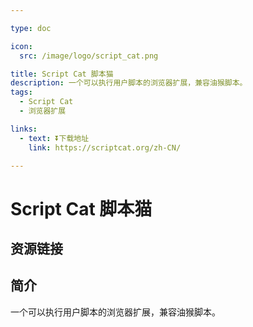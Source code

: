 ```yaml
---

type: doc

icon:
  src: /image/logo/script_cat.png

title: Script Cat 脚本猫
description: 一个可以执行用户脚本的浏览器扩展，兼容油猴脚本。
tags:
  - Script Cat
  - 浏览器扩展

links:
  - text: ⏬下载地址
    link: https://scriptcat.org/zh-CN/

---
```


<ShowLogo />

# Script Cat 脚本猫

<ShowTags />

<ShowBreadcrumb />

## 资源链接

<ShowLinks />

## 简介

一个可以执行用户脚本的浏览器扩展，兼容油猴脚本。
